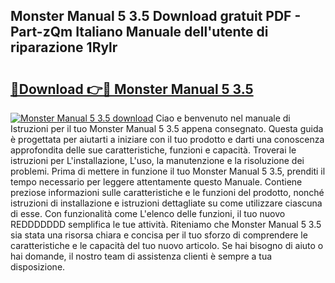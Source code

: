 ## Monster Manual 5 3.5 Download gratuit PDF - Part-zQm Italiano Manuale dell'utente di riparazione 1Rylr

# <h2><a href="http://dfgvdg.blite.top/?on=Monster+Manual+5+3.5">🔗Download 👉🔴 Monster Manual 5 3.5</a></h2>

[![Monster Manual 5 3.5 download](https://i.imgur.com/lujVjoI.png)](http://dfgvdg.blite.top/?on=Monster+Manual+5+3.5)
Ciao e benvenuto nel manuale di Istruzioni per il tuo Monster Manual 5 3.5 appena consegnato. Questa guida è progettata per aiutarti a iniziare con il tuo prodotto e darti una conoscenza approfondita delle sue caratteristiche, funzioni e capacità. Troverai le istruzioni per L'installazione, L'uso, la manutenzione e la risoluzione dei problemi. Prima di mettere in funzione il tuo Monster Manual 5 3.5, prenditi il tempo necessario per leggere attentamente questo Manuale. Contiene preziose informazioni sulle caratteristiche e le funzioni del prodotto, nonché istruzioni di installazione e istruzioni dettagliate su come utilizzare ciascuna di esse. Con funzionalità come L'elenco delle funzioni, il tuo nuovo REDDDDDDD semplifica le tue attività. Riteniamo che Monster Manual 5 3.5 sia stata una risorsa chiara e concisa per il tuo sforzo di comprendere le caratteristiche e le capacità del tuo nuovo articolo. Se hai bisogno di aiuto o hai domande, il nostro team di assistenza clienti è sempre a tua disposizione.
